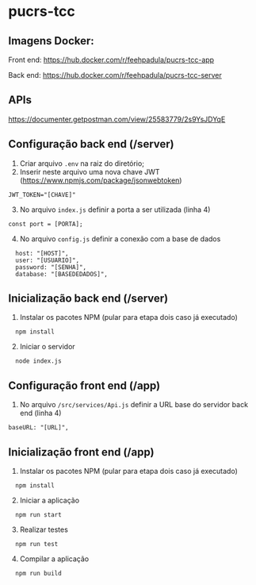 # pucrs-tcc

## Imagens Docker:

Front end: https://hub.docker.com/r/feehpadula/pucrs-tcc-app

Back end: https://hub.docker.com/r/feehpadula/pucrs-tcc-server

## APIs

https://documenter.getpostman.com/view/25583779/2s9YsJDYqE

## Configuração back end (/server)

1. Criar arquivo `.env` na raiz do diretório;
2. Inserir neste arquivo uma nova chave JWT (https://www.npmjs.com/package/jsonwebtoken)<br>

```
JWT_TOKEN="[CHAVE]"
```

3. No arquivo `index.js` definir a porta a ser utilizada (linha 4)

```
const port = [PORTA];
```

4. No arquivo `config.js` definir a conexão com a base de dados

```
  host: "[HOST]",
  user: "[USUARIO]",
  password: "[SENHA]",
  database: "[BASEDEDADOS]",
```

## Inicialização back end (/server)

1. Instalar os pacotes NPM (pular para etapa dois caso já executado)

```
  npm install
```

2. Iniciar o servidor

```
  node index.js
```

## Configuração front end (/app)

1. No arquivo `/src/services/Api.js` definir a URL base do servidor back end (linha 4)

```
baseURL: "[URL]",
```

## Inicialização front end (/app)

1. Instalar os pacotes NPM (pular para etapa dois caso já executado)

```
  npm install
```

2. Iniciar a aplicação

```
  npm run start
```

3. Realizar testes

```
  npm run test
```

4. Compilar a aplicação

```
  npm run build
```

